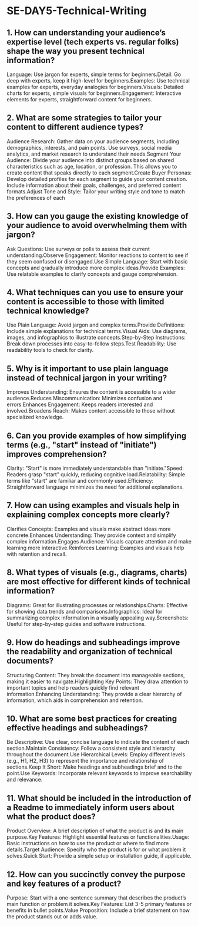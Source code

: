 # SE-DAY5-Technical-Writing
## 1. How can understanding your audience’s expertise level (tech experts vs. regular folks) shape the way you present technical information?
Language: Use jargon for experts, simple terms for beginners.Detail: Go deep with experts, keep it high-level for beginners.Examples: Use technical examples for experts, everyday analogies for beginners.Visuals: Detailed charts for experts, simple visuals for beginners.Engagement: Interactive elements for experts, straightforward content for beginners.
## 2. What are some strategies to tailor your content to different audience types?
Audience Research: Gather data on your audience segments, including demographics, interests, and pain points. Use surveys, social media analytics, and market research to understand their needs.Segment Your Audience: Divide your audience into distinct groups based on shared characteristics such as age, location, or profession. This allows you to create content that speaks directly to each segment.Create Buyer Personas: Develop detailed profiles for each segment to guide your content creation. Include information about their goals, challenges, and preferred content formats.Adjust Tone and Style: Tailor your writing style and tone to match the preferences of each
## 3. How can you gauge the existing knowledge of your audience to avoid overwhelming them with jargon?
Ask Questions: Use surveys or polls to assess their current understanding.Observe Engagement: Monitor reactions to content to see if they seem confused or disengaged.Use Simple Language: Start with basic concepts and gradually introduce more complex ideas.Provide Examples: Use relatable examples to clarify concepts and gauge comprehension.
## 4. What techniques can you use to ensure your content is accessible to those with limited technical knowledge?
Use Plain Language: Avoid jargon and complex terms.Provide Definitions: Include simple explanations for technical terms.Visual Aids: Use diagrams, images, and infographics to illustrate concepts.Step-by-Step Instructions: Break down processes into easy-to-follow steps.Test Readability: Use readability tools to check for clarity.
## 5. Why is it important to use plain language instead of technical jargon in your writing?
Improves Understanding: Ensures the content is accessible to a wider audience.Reduces Miscommunication: Minimizes confusion and errors.Enhances Engagement: Keeps readers interested and involved.Broadens Reach: Makes content accessible to those without specialized knowledge.
## 6. Can you provide examples of how simplifying terms (e.g., "start" instead of "initiate") improves comprehension?
Clarity: "Start" is more immediately understandable than "initiate."Speed: Readers grasp "start" quickly, reducing cognitive load.Relatability: Simple terms like "start" are familiar and commonly used.Efficiency: Straightforward language minimizes the need for additional explanations.
## 7. How can using examples and visuals help in explaining complex concepts more clearly?
Clarifies Concepts: Examples and visuals make abstract ideas more concrete.Enhances Understanding: They provide context and simplify complex information.Engages Audience: Visuals capture attention and make learning more interactive.Reinforces Learning: Examples and visuals help with retention and recall.
## 8. What types of visuals (e.g., diagrams, charts) are most effective for different kinds of technical information?
Diagrams: Great for illustrating processes or relationships.Charts: Effective for showing data trends and comparisons.Infographics: Ideal for summarizing complex information in a visually appealing way.Screenshots: Useful for step-by-step guides and software instructions.
## 9. How do headings and subheadings improve the readability and organization of technical documents?
Structuring Content: They break the document into manageable sections, making it easier to navigate.Highlighting Key Points: They draw attention to important topics and help readers quickly find relevant information.Enhancing Understanding: They provide a clear hierarchy of information, which aids in comprehension and retention.
## 10. What are some best practices for creating effective headings and subheadings?
Be Descriptive: Use clear, concise language to indicate the content of each section.Maintain Consistency: Follow a consistent style and hierarchy throughout the document.Use Hierarchical Levels: Employ different levels (e.g., H1, H2, H3) to represent the importance and relationship of sections.Keep It Short: Make headings and subheadings brief and to the point.Use Keywords: Incorporate relevant keywords to improve searchability and relevance.
## 11. What should be included in the introduction of a Readme to immediately inform users about what the product does?
Product Overview: A brief description of what the product is and its main purpose.Key Features: Highlight essential features or functionalities.Usage: Basic instructions on how to use the product or where to find more details.Target Audience: Specify who the product is for or what problem it solves.Quick Start: Provide a simple setup or installation guide, if applicable.
## 12. How can you succinctly convey the purpose and key features of a product?
Purpose: Start with a one-sentence summary that describes the product’s main function or problem it solves.Key Features: List 3-5 primary features or benefits in bullet points.Value Proposition: Include a brief statement on how the product stands out or adds value.
